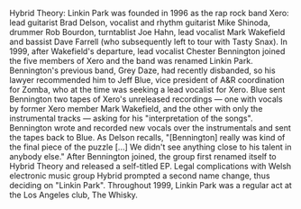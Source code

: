 Hybrid Theory: Linkin Park was founded in 1996 as the rap rock band Xero: lead guitarist Brad Delson, vocalist and rhythm guitarist Mike Shinoda, drummer Rob Bourdon, turntablist Joe Hahn, lead vocalist Mark Wakefield and bassist Dave Farrell (who subsequently left to tour with Tasty Snax). In 1999, after Wakefield's departure, lead vocalist Chester Bennington joined the five members of Xero and the band was renamed Linkin Park. Bennington's previous band, Grey Daze, had recently disbanded, so his lawyer recommended him to Jeff Blue, vice president of A&R coordination for Zomba, who at the time was seeking a lead vocalist for Xero. Blue sent Bennington two tapes of Xero's unreleased recordings — one with vocals by former Xero member Mark Wakefield, and the other with only the instrumental tracks — asking for his "interpretation of the songs". Bennington wrote and recorded new vocals over the instrumentals and sent the tapes back to Blue. As Delson recalls, "[Bennington] really was kind of the final piece of the puzzle [...] We didn't see anything close to his talent in anybody else." After Bennington joined, the group first renamed itself to Hybrid Theory and released a self-titled EP. Legal complications with Welsh electronic music group Hybrid prompted a second name change, thus deciding on "Linkin Park". Throughout 1999, Linkin Park was a regular act at the Los Angeles club, The Whisky.
